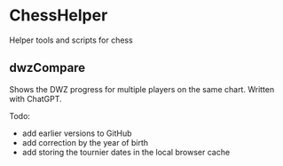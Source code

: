# ChessHelper
Helper tools and scripts for chess

## dwzCompare
Shows the DWZ progress for multiple players on the same chart.
Written with ChatGPT.

Todo:
* add earlier versions to GitHub
* add correction by the year of birth
* add storing the tournier dates in the local browser cache